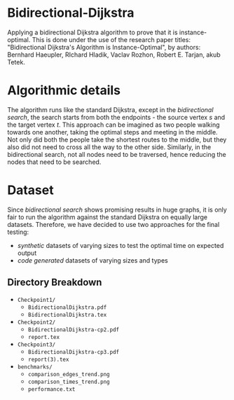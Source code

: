 # Bidirectional-Dijkstra
Applying a bidirectional Dijkstra algorithm to prove that it is instance-optimal. This is done under the use of the research paper titles: "Bidirectional Dijkstra's Algorithm is Instance-Optimal", by authors: Bernhard Haeupler, RIchard Hladik, Vaclav Rozhon, Robert E. Tarjan, akub Tetek.

# Algorithmic details
The algorithm runs like the standard Dijkstra, except in the _bidirectional search_, the search starts from both the endpoints - the source vertex _s_ and the target vertex _t_. This approach can be imagined as two people walking towards one another, taking the optimal steps and meeting in the middle. Not only did both the people take the shortest routes to the middle, but they also did not need to cross all the way to the other side. Similarly, in the bidirectional search, not all nodes need to be traversed, hence reducing the nodes that need to be searched.

# Dataset
Since _bidirectional search_ shows promising results in huge graphs, it is only fair to run the algorithm against the standard Dijkstra on equally large datasets. Therefore, we have decided to use two approaches for the final testing:
- _synthetic_ datasets of varying sizes to test the optimal time on expected output
- _code generated_ datasets of varying sizes and types

## Directory Breakdown

- `Checkpoint1/`
  - `BidirectionalDijkstra.pdf`
  - `BidirectionalDijkstra.tex`
- `Checkpoint2/`
  - `BidirectionalDijkstra-cp2.pdf`
  - `report.tex`
- `Checkpoint3/`
  - `BidirectionalDijkstra-cp3.pdf`
  - `report(3).tex`
- `benchmarks/`
  - `comparison_edges_trend.png`
  - `comparison_times_trend.png`
  - `performance.txt`
